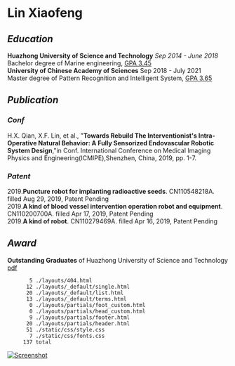 # Lin Xiaofeng

## _Education_

**Huazhong University of Science and Technology** _Sep 2014 - June 2018_<br/>
Bachelor degree of Marine engineering, [GPA 3.45](https://github.com/yuukireina05/mypage/blob/master/material/Bachelor%20transcript.pdf)<br/> 
**University of Chinese Academy of Sciences** Sep 2018 - July 2021<br/>
Master degree of Pattern Recognition and Intelligent System, [GPA 3.65](https://github.com/yuukireina05/mypage/blob/master/material/Master%20transcript.pdf)
## _Publication_
### _Conf_
H.X. Qian, X.F. Lin, et al., "**Towards Rebuild The Interventionist's Intra-Operative Natural Behavior: A Fully Sensorized Endovascular Robotic System Design**,"in Conf. International Conference on Medical Imaging Physics and Engineering(ICMIPE),Shenzhen, China, 2019, pp. 1-7.
### _Patent_
2019.**Puncture robot for implanting radioactive seeds**. CN110548218A. filled Aug 29, 2019, Patent Pending<br/>
2019.**A kind of blood vessel intervention operation robot and equipment**. CN110200700A. filled Apr 17, 2019, Patent Pending<br/>
2019.**A kind of robot**. CN110279469A. filled Apr 16, 2019, Patent Pending<br/>

## _Award_
**Outstanding Graduates** of Huazhong University of Science and Technology [pdf](https://github.com/yuukireina05/mypage/blob/master/material/Outstanding%20Graduate.pdf)


```
       5 ./layouts/404.html
      12 ./layouts/_default/single.html
      20 ./layouts/_default/list.html
      13 ./layouts/_default/terms.html
       0 ./layouts/partials/foot_custom.html
       0 ./layouts/partials/head_custom.html
       9 ./layouts/partials/footer.html
      20 ./layouts/partials/header.html
      51 ./static/css/style.css
       7 ./static/css/fonts.css
     137 total
```

[![Screenshot](https://github.com/yihui/hugo-xmin/raw/master/images/screenshot.png)](https://xmin.yihui.name)
